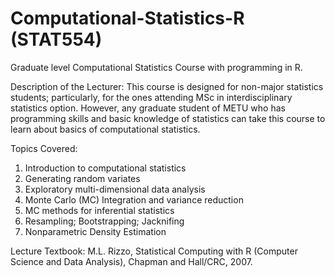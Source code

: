 # Computational-Statistics-R (STAT554)

Graduate level Computational Statistics Course with programming in R.

Description of the Lecturer: This course is designed for non-major statistics students; particularly, for the ones attending MSc in interdisciplinary statistics option. However, any graduate student of METU who has programming skills and basic knowledge of statistics can take this course to learn about basics of computational statistics.

Topics Covered: 	
1.	Introduction to computational statistics 
2.	Generating random variates 
3.	Exploratory multi-dimensional data analysis 
4.	Monte Carlo (MC) Integration and variance reduction
5.	MC methods for inferential statistics 
6.	Resampling; Bootstrapping; Jacknifing
7.	Nonparametric Density Estimation

Lecture Textbook: M.L. Rizzo, Statistical Computing with R (Computer Science and Data Analysis), Chapman and Hall/CRC, 2007.
